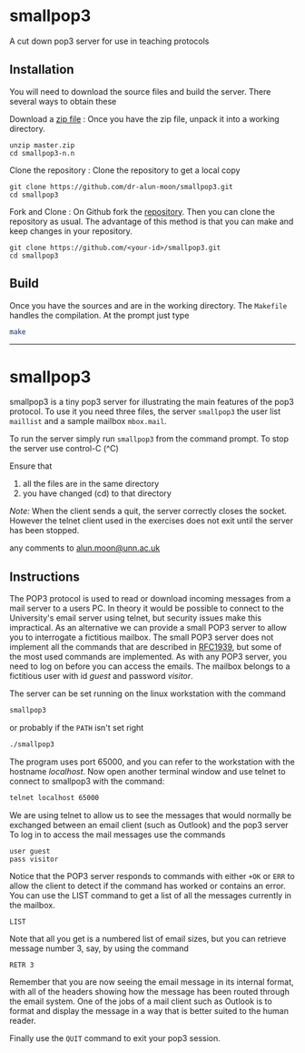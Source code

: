 # smallpop3
A cut down pop3 server for use in teaching protocols

## Installation
You will need to download the source files and build the server.
There several ways to obtain these

Download a [zip file](https://github.com/dr-alun-moon/smallpop3/archive/master.zip)
: Once you have the zip file, unpack it into a working directory.
```
unzip master.zip
cd smallpop3-n.n
```

Clone the repository
: Clone the repository to get a local copy
```
git clone https://github.com/dr-alun-moon/smallpop3.git
cd smallpop3
```

Fork and Clone
: On Github fork the [repository](https://github.com/dr-alun-moon/smallpop3).
Then you can clone the repository as usual.  The advantage of this method is that you
can make and keep changes in your repository.
```
git clone https://github.com/<your-id>/smallpop3.git
cd smallpop3
```

## Build
Once you have the sources and are in the working directory.  The `Makefile` handles
the compilation.  At the prompt just type 
```sh
make
```
---
# smallpop3

smallpop3 is a tiny pop3 server for illustrating the main features of
the pop3 protocol.  To use it you need three files, the server
`smallpop3` the user list `maillist` and a sample mailbox `mbox.mail`.

To run the server simply run `smallpop3` from the command prompt.
To stop the server use control-C (^C)

Ensure that

1. all the files are in the same directory
2. you have changed (cd) to that directory

_Note:_
When the client sends a quit, the server correctly closes the socket.
However the telnet client used in the exercises does not exit until
the server has been stopped.

any comments to alun.moon@unn.ac.uk

## Instructions

The POP3 protocol is used to read or download incoming messages from a
mail server to a users PC.  In theory it would be possible to connect
to the University's email server using telnet, but security issues make
this impractical.  As an alternative we can provide a small POP3 server
to allow you to interrogate a fictitious mailbox.  The small POP3
server does not implement all the commands that are described in
[RFC1939](https://www.ietf.org/rfc/rfc1939.txt), 
but some of the most used commands are implemented.  As with
any POP3 server, you need to log on before you can access the
emails.  The mailbox belongs to a fictitious user with id _guest_ and
password _visitor_.

The server can be set running on the linux workstation with the command
```sh
smallpop3
```
or probably if the `PATH` isn't set right
```sh
./smallpop3
```

The program uses port 65000, and you can refer to the workstation with
the hostname _localhost_.  Now open another terminal window and use
telnet to connect to smallpop3 with the command:

```sh
telnet localhost 65000
```

We are using telnet to allow us to see the messages that
would normally be exchanged between an email client (such as Outlook)
and the pop3 server To log in to access the mail messages use the
commands

```
user guest
pass visitor
```

Notice that the POP3 server responds to commands with either `+OK` or
`ERR` to allow the client to detect if the command has worked or
contains an error.  You can use the LIST command to get a list of all
the messages currently in the mailbox.
```
LIST
```
Note that all you get is a numbered list of email sizes, but you can
retrieve message number 3, say, by using the command
```
RETR 3
```
Remember that you are now seeing the email message in its internal
format, with all of the headers showing how the message has been
routed through the email system. One of the jobs of a mail client such
as Outlook is to format and display the message in a way that is
better suited to the human reader.

Finally use the `QUIT` command to exit your pop3 session.

